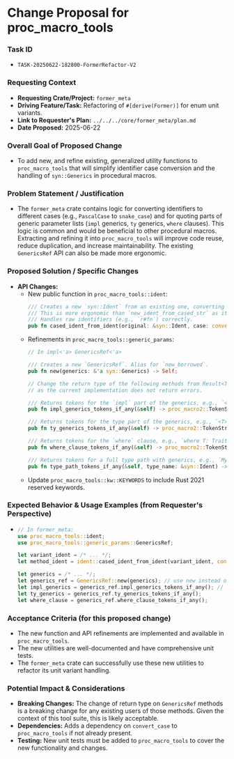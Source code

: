 # Change Proposal for proc_macro_tools

### Task ID
*   `TASK-20250622-182800-FormerRefactor-V2`

### Requesting Context
*   **Requesting Crate/Project:** `former_meta`
*   **Driving Feature/Task:** Refactoring of `#[derive(Former)]` for enum unit variants.
*   **Link to Requester's Plan:** `../../../core/former_meta/plan.md`
*   **Date Proposed:** 2025-06-22

### Overall Goal of Proposed Change
*   To add new, and refine existing, generalized utility functions to `proc_macro_tools` that will simplify identifier case conversion and the handling of `syn::Generics` in procedural macros.

### Problem Statement / Justification
*   The `former_meta` crate contains logic for converting identifiers to different cases (e.g., `PascalCase` to `snake_case`) and for quoting parts of generic parameter lists (`impl` generics, `ty` generics, `where` clauses). This logic is common and would be beneficial to other procedural macros. Extracting and refining it into `proc_macro_tools` will improve code reuse, reduce duplication, and increase maintainability. The existing `GenericsRef` API can also be made more ergonomic.

### Proposed Solution / Specific Changes
*   **API Changes:**
    *   New public function in `proc_macro_tools::ident`:
        ```rust
        /// Creates a new `syn::Ident` from an existing one, converting it to the specified case.
        /// This is more ergonomic than `new_ident_from_cased_str` as it handles extracting the string and span.
        /// Handles raw identifiers (e.g., `r#fn`) correctly.
        pub fn cased_ident_from_ident(original: &syn::Ident, case: convert_case::Case) -> syn::Ident;
        ```
    *   Refinements in `proc_macro_tools::generic_params`:
        ```rust
        // In impl<'a> GenericsRef<'a>

        /// Creates a new `GenericsRef`. Alias for `new_borrowed`.
        pub fn new(generics: &'a syn::Generics) -> Self;

        // Change the return type of the following methods from Result<TokenStream> to TokenStream,
        // as the current implementation does not return errors.

        /// Returns tokens for the `impl` part of the generics, e.g., `<T: Trait>`.
        pub fn impl_generics_tokens_if_any(&self) -> proc_macro2::TokenStream;

        /// Returns tokens for the type part of the generics, e.g., `<T>`.
        pub fn ty_generics_tokens_if_any(&self) -> proc_macro2::TokenStream;

        /// Returns tokens for the `where` clause, e.g., `where T: Trait`.
        pub fn where_clause_tokens_if_any(&self) -> proc_macro2::TokenStream;

        /// Returns tokens for a full type path with generics, e.g., `MyType<T>`.
        pub fn type_path_tokens_if_any(&self, type_name: &syn::Ident) -> proc_macro2::TokenStream;
        ```
    *   Update `proc_macro_tools::kw::KEYWORDS` to include Rust 2021 reserved keywords.

### Expected Behavior & Usage Examples (from Requester's Perspective)
*   ```rust
    // In former_meta:
    use proc_macro_tools::ident;
    use proc_macro_tools::generic_params::GenericsRef;

    let variant_ident = /* ... */;
    let method_ident = ident::cased_ident_from_ident(variant_ident, convert_case::Case::Snake);

    let generics = /* ... */;
    let generics_ref = GenericsRef::new(generics); // use new instead of new_borrowed
    let impl_generics = generics_ref.impl_generics_tokens_if_any(); // no .unwrap() needed
    let ty_generics = generics_ref.ty_generics_tokens_if_any();
    let where_clause = generics_ref.where_clause_tokens_if_any();
    ```

### Acceptance Criteria (for this proposed change)
*   The new function and API refinements are implemented and available in `proc_macro_tools`.
*   The new utilities are well-documented and have comprehensive unit tests.
*   The `former_meta` crate can successfully use these new utilities to refactor its unit variant handling.

### Potential Impact & Considerations
*   **Breaking Changes:** The change of return type on `GenericsRef` methods is a breaking change for any existing users of those methods. Given the context of this tool suite, this is likely acceptable.
*   **Dependencies:** Adds a dependency on `convert_case` to `proc_macro_tools` if not already present.
*   **Testing:** New unit tests must be added to `proc_macro_tools` to cover the new functionality and changes.